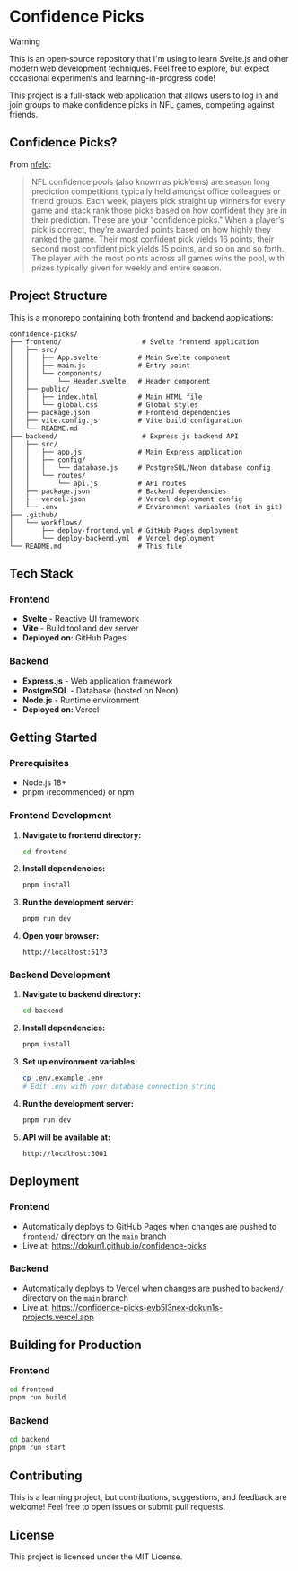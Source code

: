# Confidence Picks

> [!WARNING]
> This is an open-source repository that I'm using to learn Svelte.js and other modern web development techniques. Feel free to explore, but expect occasional experiments and learning-in-progress code!

This project is a full-stack web application that allows users to log in and join groups to make confidence picks in NFL games, competing against friends.

## Confidence Picks?

From [nfelo](https://www.nfeloapp.com/games/nfl-confidence-picks/):

> NFL confidence pools (also known as pick’ems) are season long prediction competitions typically held amongst office colleagues or friend groups. Each week, players pick straight up winners for every game and stack rank those picks based on how confident they are in their prediction. These are your "confidence picks."
When a player’s pick is correct, they’re awarded points based on how highly they ranked the game. Their most confident pick yields 16 points, their second most confident pick yields 15 points, and so on and so forth. The player with the most points across all games wins the pool, with prizes typically given for weekly and entire season.

## Project Structure

This is a monorepo containing both frontend and backend applications:

```
confidence-picks/
├── frontend/                    # Svelte frontend application
│   ├── src/
│   │   ├── App.svelte          # Main Svelte component
│   │   ├── main.js             # Entry point
│   │   └── components/
│   │       └── Header.svelte   # Header component
│   ├── public/
│   │   ├── index.html          # Main HTML file
│   │   └── global.css          # Global styles
│   ├── package.json            # Frontend dependencies
│   ├── vite.config.js          # Vite build configuration
│   └── README.md
├── backend/                     # Express.js backend API
│   ├── src/
│   │   ├── app.js              # Main Express application
│   │   ├── config/
│   │   │   └── database.js     # PostgreSQL/Neon database config
│   │   └── routes/
│   │       └── api.js          # API routes
│   ├── package.json            # Backend dependencies
│   ├── vercel.json             # Vercel deployment config
│   └── .env                    # Environment variables (not in git)
├── .github/
│   └── workflows/
│       ├── deploy-frontend.yml # GitHub Pages deployment
│       └── deploy-backend.yml  # Vercel deployment
└── README.md                   # This file
```

## Tech Stack

### Frontend
- **Svelte** - Reactive UI framework
- **Vite** - Build tool and dev server
- **Deployed on:** GitHub Pages

### Backend
- **Express.js** - Web application framework
- **PostgreSQL** - Database (hosted on Neon)
- **Node.js** - Runtime environment
- **Deployed on:** Vercel

## Getting Started

### Prerequisites
- Node.js 18+ 
- pnpm (recommended) or npm

### Frontend Development

1. **Navigate to frontend directory:**
   ```bash
   cd frontend
   ```

2. **Install dependencies:**
   ```bash
   pnpm install
   ```

3. **Run the development server:**
   ```bash
   pnpm run dev
   ```

4. **Open your browser:**
   ```
   http://localhost:5173
   ```

### Backend Development

1. **Navigate to backend directory:**
   ```bash
   cd backend
   ```

2. **Install dependencies:**
   ```bash
   pnpm install
   ```

3. **Set up environment variables:**
   ```bash
   cp .env.example .env
   # Edit .env with your database connection string
   ```

4. **Run the development server:**
   ```bash
   pnpm run dev
   ```

5. **API will be available at:**
   ```
   http://localhost:3001
   ```

## Deployment

### Frontend
- Automatically deploys to GitHub Pages when changes are pushed to `frontend/` directory on the `main` branch
- Live at: https://dokun1.github.io/confidence-picks

### Backend  
- Automatically deploys to Vercel when changes are pushed to `backend/` directory on the `main` branch
- Live at: https://confidence-picks-eyb5l3nex-dokun1s-projects.vercel.app

## Building for Production

### Frontend
```bash
cd frontend
pnpm run build
```

### Backend
```bash
cd backend
pnpm run start
```

## Contributing

This is a learning project, but contributions, suggestions, and feedback are welcome! Feel free to open issues or submit pull requests.

## License

This project is licensed under the MIT License.
